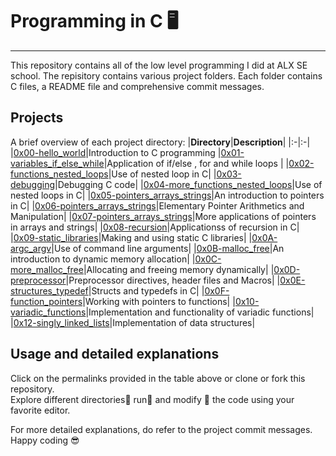 # Programming in C   🖥️

____
This repository contains all of the low level programming I did at ALX SE school. The repisitory contains various project folders. Each folder contains C files, a README file and comprehensive commit messages.

## Projects

A brief overview of each project directory:
|**Directory**|**Description**|
|:-|:-|
|[0x00-hello_world](https://github.com/JohnIanOngayi/alx-low_level_programming/tree/master/0x00-hello_world)|Introduction to C programming
|[0x01-variables_if_else_while](https://github.com/JohnIanOngayi/alx-low_level_programming/tree/master/0x01-variables_if_else_while)|Application of if/else , for and while loops |
|[0x02-functions_nested_loops](https://github.com/JohnIanOngayi/alx-low_level_programming/tree/master/0x02-functions_nested_loops)|Use of nested loop in C|
|[0x03-debugging](https://github.com/JohnIanOngayi/alx-low_level_programming/tree/master/0x03-debugging)|Debugging C code|
|[0x04-more_functions_nested_loops](https://github.com/JohnIanOngayi/alx-low_level_programming/tree/master/0x04-more_functions_nested_loops)|Use of nested loops in C|
|[0x05-pointers_arrays_strings](https://github.com/JohnIanOngayi/alx-low_level_programming/tree/master/0x05-pointers_arrays_strings)|An introduction to pointers in C|
|[0x06-pointers_arrays_strings](https://github.com/JohnIanOngayi/alx-low_level_programming/tree/master/0x06-pointers_arrays_strings)|Elementary Pointer Arithmetics and Manipulation|
|[0x07-pointers_arrays_strings](https://github.com/JohnIanOngayi/alx-low_level_programming/tree/master/0x07-pointers_arrays_strings)|More applications of pointers in arrays and strings|
|[0x08-recursion](https://github.com/JohnIanOngayi/alx-low_level_programming/tree/master/0x08-recursion)|Applicationss of recursion in C|
|[0x09-static_libraries](https://github.com/JohnIanOngayi/alx-low_level_programming/tree/master/0x09-static_libraries)|Making and using static C libraries|
|[0x0A-argc_argv](https://github.com/JohnIanOngayi/alx-low_level_programming/tree/master/0x0A-argc_argv)|Use of command line arguments|
|[0x0B-malloc_free](https://github.com/JohnIanOngayi/alx-low_level_programming/tree/master/0x0B-malloc_free)|An introduction to dynamic memory allocation|
|[0x0C-more_malloc_free](https://github.com/JohnIanOngayi/alx-low_level_programming/tree/master/0x0C-more_malloc_free)|Allocating and freeing memory dynamically|
|[0x0D-preprocessor](https://github.com/JohnIanOngayi/alx-low_level_programming/tree/master/0x0D-preprocessor)|Preprocessor directives, header files and Macros|
|[0x0E-structures_typedef](https://github.com/JohnIanOngayi/alx-low_level_programming/tree/master/0x0E-structures_typedef)|Structs and typedefs in C|
|[0x0F-function_pointers](https://github.com/JohnIanOngayi/alx-low_level_programming/tree/master/0x0F-function_pointers)|Working with pointers to functions|
|[0x10-variadic_functions](https://github.com/JohnIanOngayi/alx-low_level_programming/tree/master/0x10-variadic_functions)|Implementation and functionality of variadic functions|
|[0x12-singly_linked_lists](https://github.com/JohnIanOngayi/alx-low_level_programming/tree/master/0x12-singly_linked_lists)|Implementation of data structures|
## Usage and detailed explanations

Click on the permalinks provided in the table above or clone or fork this repository.  
Explore different directories🚶 run🏃 and modify :toolbox: the code using your favorite editor.

For more detailed explanations, do refer to the project commit messages. Happy coding :sunglasses:
